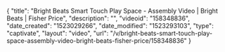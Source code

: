 {
    "title": "Bright Beats Smart Touch Play Space - Assembly Video | Bright Beats | Fisher Price",
    "description": "",
    "videoid": "158348836",
    "date_created": "1523029266",
    "date_modified": "1523293103",
    "type": "captivate",
    "layout": "video",
    "url": "\/v\/bright-beats-smart-touch-play-space-assembly-video-bright-beats-fisher-price\/158348836"
}
